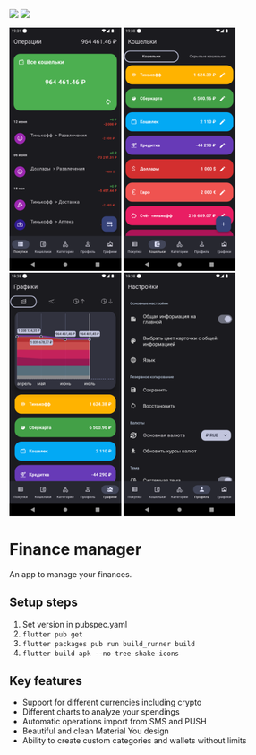 ![](https://img.shields.io/badge/version-2.7.0-blue) ![](https://github.com/STRENCH0/finance_manager/actions/workflows/android-release.yml/badge.svg)

<img src="screenshots/main_page_screenshot.png?raw=true" width="200"> <img src="screenshots/wallets_page_screenshot.png?raw=true" width="200"> <img src="screenshots/charts_page_screenshot.png?raw=true" width="200"> <img src="screenshots/settings_page_screenshot.png?raw=true" width="200">

# Finance manager

An app to manage your finances.

## Setup steps

1. Set version in pubspec.yaml
2. `flutter pub get`
3. `flutter packages pub run build_runner build`
4. `flutter build apk --no-tree-shake-icons`

## Key features
- Support for different currencies including crypto
- Different charts to analyze your spendings
- Automatic operations import from SMS and PUSH
- Beautiful and clean Material You design
- Ability to create custom categories and wallets without limits
